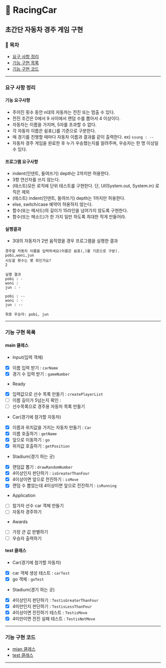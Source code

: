 🚗 RacingCar 
========================
초간단 자동차 경주 게임 구현
--------------------------

### 📌 목차
- [요구 사항 정리](#요구-사항-정리)
- [기능 구현 목록](#기능-구현-목록)
- [기능 구현 코드](#기능-구현-코드)

---

### 요구 사항 정리  
#### 기능 요구사항
- 주어진 횟수 동안 n대의 자동차는 전진 또는 멈출 수 있다. 
- 전진 조건은 0에서 9 사이에서 랜덤 수를 뽑아서 4 이상이다.
- 자동차는 이름을 가지며, 5자를 초과할 수 없다.
- 각 자동차 이름은 쉼표(,)를 기준으로 구분한다.
- 매 경기를 진행할 때마다 자동차 이름과 결과를 같이 출력한다. ex) `ssung : --`
- 자동차 경주 게임을 완료한 후 누가 우승했는지를 알려주며, 우승자는 한 명 이상일 수 있다.

#### 프로그램 요구사항
- indent(인덴트, 들여쓰기) depth는 2까지만 허용한다.
- 3항 연산자를 쓰지 않는다.
- (테스트)모든 로직에 단위 테스트를 구현한다. 단, UI(System.out, System.in) 로직은 제외
- (테스트) indent(인덴트, 들여쓰기) depth는 1까지만 허용한다.
- else, switch/case 예약어 허용하지 않는다.
- 함수(또는 메서드)의 길이가 15라인을 넘어가지 않도록 구현한다.
- 함수(또는 메소드)가 한 가지 일만 하도록 최대한 작게 만들어라.

#### 실행결과
- 3대의 자동차가 2번 움직였을 경우 프로그램을 실행한 결과
```text
경주할 자동차 이름을 입력하세요(이름은 쉼표(,)를 기준으로 구분).
pobi,woni,jun
시도할 횟수는 몇 회인가요?
2

실행 결과
pobi : -
woni : 
jun : -

pobi : --
woni : -
jun : --

최종 우승자: pobi, jun
```

---

### 기능 구현 목록
#### main 클래스
- Input(입력 객체)
- [x] 이름 입력 받기 : `carName`
- [x] 경기 수 입력 받기 : `gameNumber`
- Ready
- [x] 입력값으로 선수 목록 만들기 : `createPlayerList`
- [ ] 이름 길이가 5넘는지 확인 : 
- [ ] 선수목록으로 경주용 자동차 목록 만들기
- Car(경기에 참가할 자동차)
- [x] 이름과 위치값을 가지는 자동차 만들기 : `Car`
- [x] 이름 호출하기 : `getName`
- [x] 앞으로 이동하기 : `go`
- [x] 위치값 호출하기 : `getPosition`
- Stadium(경기 하는 곳)
- [x] 랜덤값 뽑기 : `drawRandomNumber`
- [x] 4이상인지 판단하기 : `isGreaterThanFour`
- [x] 4이상이면 앞으로 전진하기 : `isMove`
- [x] 랜덤 수 뽑았는데 4이상이면 앞으로 전진하기 : `isRunning`
- Application
- [ ] 참가자 선수 car 객체 만들기
- [ ] 자동차 경주하기
- Awards
- [ ] 가장 큰 값 판별하기 
- [ ] 우승자 출력하기 
#### test 클래스
- Car(경기에 참가할 자동차)
- [x] car 객체 생성 테스트 : `carTest`
- [x] go 객체 : `goTest`
- Stadium(경기 하는 곳)
- [x] 4이상인지 판단하기 : `TestisGreaterThanFour`
- [x] 4미만인지 판단하기 : `TestisLessThanFour`
- [x] 4이상이면 전진하기 테스트 : `TestisMove`
- [x] 4미만이면 전진 실패 테스트 : `TestisNotMove`

---

### 기능 구현 코드
- [mian 클래스][M]
- [test 클래스][T]

---

[M]:https://github.com/Data-ssung/java-racingcar/tree/ssungwork/src/main/java/racingCar
[T]:https://github.com/Data-ssung/java-racingcar/tree/ssungwork/src/test/java/racingCar
